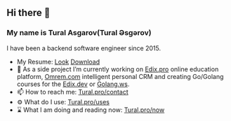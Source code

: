 ## Hi there 👋

### My name is Tural Asgarov(Tural Əsgərov)

I have been a backend software engineer since 2015.

- My Resume: [Look](https://docs.google.com/document/d/1rdehpcKcjr6QVXmgJHVTa5oqmje0wkMBtrQoZThAqJ4) [Download](https://tural.pro/resume)
- 🔭 As a side project I’m currently working on [Edix.pro](https://edix.pro) online education platform, [Omrem.com](https://omrem.com) intelligent personal CRM and creating Go/Golang courses for the [Edix.dev](https://edix.dev) or [Golang.ws](https://golang.ws).
- 📫 How to reach me: [Tural.pro/contact](https://tural.pro/contact)
- ⚙️ What do I use: [Tural.pro/uses](https://tural.pro/uses)
- ⌛ What I am doing and reading now: [Tural.pro/now](https://tural.pro/now)

